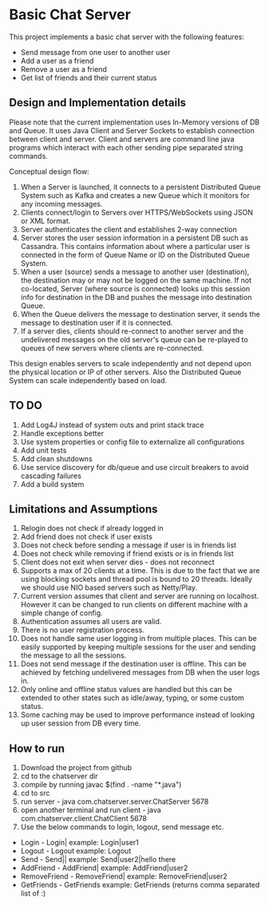 # Basic Chat Server

This project implements a basic chat server with the following features:

* Send message from one user to another user
* Add a user as a friend
* Remove a user as a friend
* Get list of friends and their current status

## Design and Implementation details

Please note that the current implementation uses In-Memory versions of DB and Queue. It uses Java Client and Server Sockets to establish connection
between client and server. Client and servers are command line java programs which interact with each other sending pipe separated string commands.

Conceptual design flow:

1. When a Server is launched, it connects to a persistent Distributed Queue System such as Kafka and creates a new Queue which it monitors
for any incoming messages.
2. Clients connect/login to Servers over HTTPS/WebSockets using JSON or XML format.
3. Server authenticates the client and establishes 2-way connection
4. Server stores the user session information in a persistent DB such as Cassandra. This contains information about where
a particular user is connected in the form of Queue Name or ID on the Distributed Queue System.
5. When a user (source) sends a message to another user (destination), the destination may or may not be logged on the same machine.
If not co-located, Server (where source is connected) looks up this session info for destination in the DB and pushes the message into destination Queue.
6. When the Queue delivers the message to destination server, it sends the message to destination user if it is connected.
7. If a server dies, clients should re-connect to another server and the undelivered messages on the old server's queue can be re-played to queues of new servers where clients are re-connected.

This design enables servers to scale independently and not depend upon the physical location or IP of other servers.
Also the Distributed Queue System can scale independently based on load.



## TO DO

1. Add Log4J instead of system outs and print stack trace
2. Handle exceptions better
3. Use system properties or config file to externalize all configurations
4. Add unit tests
5. Add clean shutdowns
6. Use service discovery for db/queue and use circuit breakers to avoid cascading failures
7. Add a build system

## Limitations and Assumptions

1. Relogin does not check if already logged in
2. Add friend does not check if user exists
3. Does not check before sending a message if user is in friends list
4. Does not check while removing if friend exists or is in friends list
5. Client does not exit when server dies - does not reconnect
6. Supports a max of 20 clients at a time. This is due to the fact that we are using blocking sockets and thread pool is bound to 20 threads. Ideally we should use NIO based servers such as Netty/Play.
7. Current version assumes that client and server are running on localhost. However it can be changed to run clients on different machine with a simple change of config.
8. Authentication assumes all users are valid.
9. There is no user registration process.
10. Does not handle same user logging in from multiple places. This can be easily supported by keeping multiple sessions for the user and sending the message to all the sessions.
11. Does not send message if the destination user is offline. This can be achieved by fetching undelivered messages from DB when the user logs in.
12. Only online and offline status values are handled but this can be extended to other states such as idle/away, typing, or some custom status.
13. Some caching may be used to improve performance instead of looking up user session from DB every time.



## How to run

1. Download the project from github
2. cd to the chatserver dir
3. compile by running javac $(find . -name "*.java")
4. cd to src
5. run server - java com.chatserver.server.ChatServer 5678
6. open another terminal and run client - java com.chatserver.client.ChatClient 5678
7. Use the below commands to login, logout, send message etc.

 * Login - Login|<userId> example: Login|user1
 * Logout - Logout example: Logout
 * Send - Send|<userId>|<message> example: Send|user2|hello there
 * AddFriend - AddFriend|<userId> example: AddFriend|user2
 * RemoveFriend - RemoveFriend|<userId> example: RemoveFriend|user2
 * GetFriends - GetFriends example: GetFriends (returns comma separated list of <userId>:<status>)

